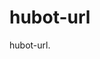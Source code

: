 hubot-url
==============================================================================

hubot-url.

